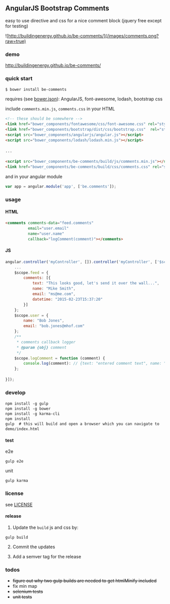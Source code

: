 ## AngularJS Bootstrap Comments

easy to use directive and css for a nice comment block
(jquery free except for testing)

![http://buildingenergy.github.io/be-comments/](/images/comments.png?raw=true)


### demo

http://buildingenergy.github.io/be-comments/


### quick start

```console
$ bower install be-comments
````

requires (see [bower.json](bower.json)): AngularJS, font-awesome, lodash, bootstrap css

include `comments.min.js`, `comments.css` in your HTML

```html
<!-- these should be somewhere -->
<link href="bower_components/fontawesome/css/font-awesome.css" rel="stylesheet" type="text/css" />
<link href="bower_components/bootstrap/dist/css/bootstrap.css"  rel="stylesheet" type="text/css" />
<script src="bower_components/angularjs/angular.js"></script>
<script src="bower_components/lodash/lodash.min.js"></script>

...

<script src="bower_components/be-comments/build/js/comments.min.js"></script>
<link href="bower_components/be-comments/build/css/comments.css" rel="stylesheet" type="text/css" />
```

and in your angular module

```js
var app = angular.module('app', ['be.comments']);
```

### usage

#### HTML

```html
<comments comments-data="feed.comments"
          email="user.email"
          name="user.name"
          callback="logComment(comment)"></comments>
```

#### JS

```js
angular.controller('myController', []).controller('myController', ['$scope', function ($scope) {
    ...
    $scope.feed = {
        comments: [{
            text: "This looks good, let's send it over the wall...",
            name: "Mike Smith",
            email: "ms@me.com",
            datetime: "2015-02-23T15:37:20"
        }]
    };
    $scope.user = {
        name: "Bob Jones",
        email: "bob.jones@mhof.com"
    };
    /**
     * comments callback logger
     * @param {obj} comment
     */
    $scope.logComment = function (comment) {
        console.log(comment): // {text: "entered comment text", name: "John Rocks", email: "gnar@crushing.it", datetime: new Date() object}
    };

}]);
```


### develop

```console
npm install -g gulp
npm install -g bower
npm install -g karma-cli
npm install
gulp  # this will build and open a browser which you can navigate to demo/index.html
```

#### test

e2e

```console
gulp e2e
```

unit

```console
gulp karma
```

### license

see [LICENSE](LICENSE)

#### release

1. Update the `build` js and css by:

  ```console
  gulp build
  ```

2. Commit the updates

3. Add a semver tag for the release


### todos

- ~~figure out why two gulp builds are needed to get htmlMinify included~~
- fix min map
- ~~selenium tests~~
- ~~unit tests~~
